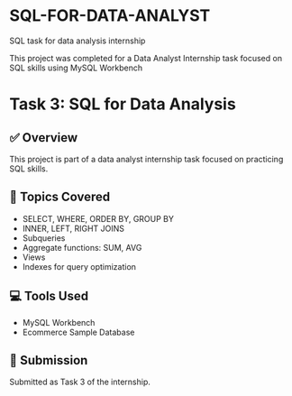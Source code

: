 # SQL-FOR-DATA-ANALYST
SQL task for data analysis internship

This project was completed for a Data Analyst Internship task focused on SQL skills using MySQL Workbench 
# Task 3: SQL for Data Analysis

## ✅ Overview
This project is part of a data analyst internship task focused on practicing SQL skills.

## 📘 Topics Covered
- SELECT, WHERE, ORDER BY, GROUP BY
- INNER, LEFT, RIGHT JOINS
- Subqueries
- Aggregate functions: SUM, AVG
- Views
- Indexes for query optimization

## 💻 Tools Used
- MySQL Workbench
- Ecommerce Sample Database

## 🚀 Submission
Submitted as Task 3 of the internship.

